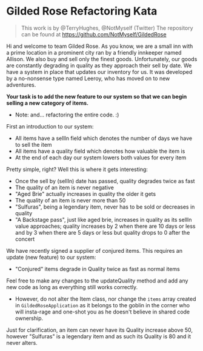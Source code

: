 # Gilded Rose Refactoring Kata

> This work is by @TerryHughes, @NotMyself (Twitter)
> The repository can be found at https://github.com/NotMyself/GildedRose

Hi and welcome to team Gilded Rose. As you know, we are a small inn with a prime location in a prominent city ran by a 
friendly innkeeper named Allison. We also buy and sell only the finest goods. Unfortunately, our goods are constantly 
degrading in quality as they approach their sell by date. We have a system in place that updates our inventory for us. 
It was developed by a no-nonsense type named Leeroy, who has moved on to new adventures. 

**Your task is to add the new feature to our system so that we can begin selling a new category of items.**
- Note: and... refactoring the entire code. :)

First an introduction to our system:

- All items have a sellIn field which denotes the number of days we have to sell the item
- All items have a quality field which denotes how valuable the item is
- At the end of each day our system lowers both values for every item

Pretty simple, right? Well this is where it gets interesting:
- Once the sell by (sellIn) date has passed, quality degrades twice as fast
- The quality of an item is never negative
- "Aged Brie" actually increases in quality the older it gets
- The quality of an item is never more than 50
- "Sulfuras", being a legendary item, never has to be sold or decreases in quality
- "A Backstage pass", just like aged brie, increases in quality as its sellIn value approaches; quality increases by 2 when 
there are 10 days or less and by 3 when there are 5 days or less but quality drops to 0 after the concert

We have recently signed a supplier of conjured items. This requires an update (new feature) to our system:

- "Conjured" items degrade in Quality twice as fast as normal items

Feel free to make any changes to the updateQuality method and add any new code as long as everything still works correctly. 
- However, do not alter the Item class, nor change the `items` array created in `GildedRoseApplication` as it belongs to 
the goblin in the corner who will insta-rage and one-shot you as he doesn't believe in shared code ownership.

Just for clarification, an item can never have its Quality increase above 50, however "Sulfuras" is a legendary item 
and as such its Quality is 80 and it never alters.
